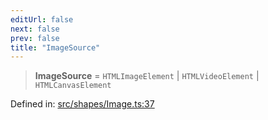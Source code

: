 ```yaml
---
editUrl: false
next: false
prev: false
title: "ImageSource"
---
```


> **ImageSource** = `HTMLImageElement` \| `HTMLVideoElement` \| `HTMLCanvasElement`

Defined in: [src/shapes/Image.ts:37](https://github.com/fabricjs/fabric.js/blob/b4f67b1cfd353d0e2763b168e07bce6b67895452/src/shapes/Image.ts#L37)
